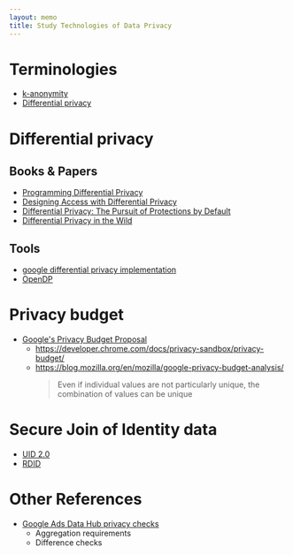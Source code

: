 ```yaml
---
layout: memo
title: Study Technologies of Data Privacy
---
```


# Terminologies
- [k-anonymity](https://en.wikipedia.org/wiki/K-anonymity)
- [Differential privacy](https://en.wikipedia.org/wiki/Differential_privacy)

# Differential privacy
## Books & Papers
- [Programming Differential Privacy](https://programming-dp.com/notebooks/ch3.html)
- [Designing Access with Differential Privacy](https://admindatahandbook.mit.edu/book/v1.0/diffpriv.html)
- [Differential Privacy: The Pursuit of Protections by Default](https://cacm.acm.org/magazines/2021/2/250080-differential-privacy/fulltext)
- [Differential Privacy in the Wild](http://sigmod2017.org/wp-content/uploads/2017/03/04-Differential-Privacy-in-the-wild-1.pdf)

## Tools
- [google differential privacy implementation](https://github.com/google/differential-privacy)
- [OpenDP](https://opendp.org/)

# Privacy budget
- [Google's Privacy Budget Proposal](https://github.com/mikewest/privacy-budget)
  - https://developer.chrome.com/docs/privacy-sandbox/privacy-budget/
  - https://blog.mozilla.org/en/mozilla/google-privacy-budget-analysis/
    > Even if individual values are not particularly unique, the combination of values can be unique

# Secure Join of Identity data
- [UID 2.0](https://github.com/UnifiedID2/uid2docs)
- [RDID](https://developers.google.com/ads-data-hub/guides/rdid-matching)

# Other References
- [Google Ads Data Hub privacy checks](https://developers.google.com/ads-data-hub/guides/privacy-checks)
  - Aggregation requirements
  - Difference checks
